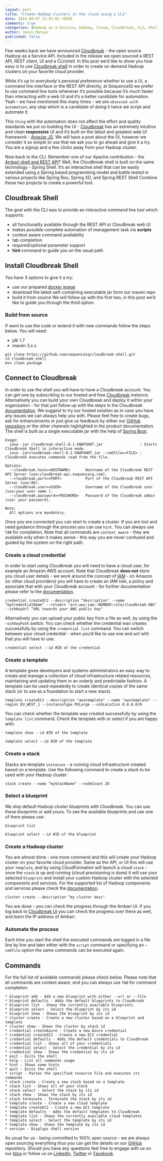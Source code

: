 ```yaml
---
layout: post
title: "Create Hadoop clusters in the cloud using a CLI"
date: 2014-08-07 21:43:01 +0200
comments: true
categories: [Hadoop as a Service, Hadoop, Cloud, Cloudbreak, CLI, Shell]
author: Janos Matyas
published: false
---
```


Few weeks back we have announced [Cloudbreak](http://blog.sequenceiq.com/blog/2014/07/18/announcing-cloudbreak/) - the open source Hadoop as a Service API. Included in the release we open sourced a REST API, REST client, UI and a CLI/shell. In this post we’d like to show you how easy is to use [Cloudbreak shell](https://github.com/sequenceiq/cloudbreak-shell) in order to create on demand Hadoop clusters on your favorite cloud provider. 

While it’s up to everybody's personal preference whether to use a UI, a command line interface or the REST API directly, at SequenceIQ we prefer to use command line tools whenever it’s possible because it’s much faster than interacting with a web UI and it’s a better candidate for automation. Yeah - we have mentioned this many times - we are `obsessed with automation`; any step which is a candidate of doing it twice we script and automate it. 

This `thing` with the automation does not affect the effort and quality standards we put on building the UI - [Cloudbreak](https://cloudbreak.sequenceiq.com/) has an extremely intuitive and clean **responsive** UI and it’s built on the latest and greatest web UI framework - [Angular JS](https://angularjs.org/). We will have a post about the UI, however we consider it so simple to use that we ask you to go ahead and give it a try. You are a signup and a few clicks away from your Hadoop cluster. 

Now back to the CLI. Remember one of our Apache contribution - the [Ambari shell and REST API](http://blog.sequenceiq.com/blog/2014/05/26/ambari-shell/)? Well, the Cloudbreak shell is built on the same technology - Spring Shell. It’s an interactive shell that can be easily extended using a Spring based programming model and battle tested in various projects like Spring Roo, Spring XD, and Spring REST Shell Combine these two projects to create a powerful tool. 

## Cloudbreak Shell

The goal with the CLI was to provide an interactive command line tool which supports:

* all functionality available through the REST API or Cloudbreak web UI
* makes possible complete automation of management task via **scripts**
* context aware command availability
* tab completion
* required/optional parameter support
* **hint** command to guide you on the usual path

## Install Cloudbreak Shell
You have 3 options to give it a try:
- use our prepared [docker image](https://registry.hub.docker.com/u/sequenceiq/cloudbreak/)
- download the latest self-containing executable jar form our maven repo
- build it from source
We will follow up with the first two, in this post we’d like to guide you through the third option.

### Build from source

If want to use the code or extend it with new commands follow the steps below. You will need:
- jdk 1.7
- maven 3.x.x

```
git clone https://github.com/sequenceiq/cloudbreak-shell.git
cd cloudbreak-shell
mvn clean package
```

## Connect to Cloudbreak
In order to use the shell you will have to have a Cloudbreak account. You can get one by subscribing to our hosted and free [Cloudbreak](https://cloudbreak.sequenceiq.com/) instance. Alternatively you can build your own Cloudbreak and deploy it within your organization - for that just follow up with the steps in the Cloudbreak [documentation](http://sequenceiq.com/cloudbreak/#quickstart-and-installation). We suggest to try our hosted solution as in case you have any issues we can always help you with. Please feel free to create bugs, ask for enhancements or just give us feedback by either our [GitHub repository](https://github.com/sequenceiq/cloudbreak) or the other channels highlighted in the product documentation.
The shell is built as a single executable jar with the help of [Spring Boot](http://projects.spring.io/spring-boot/).

```
Usage:
  java -jar cloudbreak-shell-0.1-SNAPSHOT.jar                 : Starts Cloudbreak Shell in interactive mode.
  java -jarcloudbreak-shell-0.1-SNAPSHOT.jar --cmdfile=<FILE> : Cloudbreak executes commands read from the file.

Options:
  --cloudbreak.host=<HOSTNAME>       Hostname of the Cloudbreak REST API Server [use:cloudbreak-api.sequenceiq.com].
  --cloudbreak.port=<PORT>           Port of the Cloudbreak REST API Server [use:80].
  --cloudbreak.user=<USER>           Username of the Cloudbreak user [use:your user name ].
  --cloudbreak.password=<PASSWORD>   Password of the Cloudbreak admin [use: your password].

Note:
  All options are mandatory.
```
Once you are connected you can start to create a cluster. If you are lost and need guidance through the process you can use `hint`. You can always use `TAB` for completion. Note that all commands are `context aware` - they are available only when it makes sense - this way you are never confused and guided by the system on the right path.

### Create a cloud credential

In order to start using Cloudbreak you will need to have a cloud user, for example an Amazon AWS account. Note that Cloudbreak **does not** store you cloud user details - we work around the concept of [IAM](http://aws.amazon.com/iam/) - on Amazon (or other cloud providers) you will have to create an IAM role, a policy and associate that with your Cloudbreak account - for further documentation please refer to the [documentation](http://sequenceiq.com/cloudbreak/#accounts).

```
credential createEC2 --description “description" --name “myCredentialName" --roleArn "arn:aws:iam::NUMBER:role/cloudbreak-ABC" --sshKeyUrl “URL towards your AWS public key"
```

Alternatively you can upload your public key from a file as well, by using the `—sshKeyPath` switch. You can check whether the credential was creates successfully by using the `credential list` command. You can switch between your cloud credential - when you’d like to use one and act with that you will have to use:

```
credential select --id #ID of the credential
```

### Create a template

A template gives developers and systems administrators an easy way to create and manage a collection of cloud infrastructure related resources, maintaining and updating them in an orderly and predictable fashion. A template can be used repeatedly to create identical copies of the same stack (or to use as a foundation to start a new stack).

```
template createEC2 --description "awstemplate" --name "awstemplate" --region EU_WEST_1 --instanceType M3Large --sshLocation 0.0.0.0/0 
```
You can check whether the template was created successfully by using the `template list` command. Check the template with or select if you are happy with:

```
template show --id #ID of the template

template select --id #ID of the template
```
### Create a stack 

Stacks are template `instances` - a running cloud infrastructure created based on a template. Use the following command to create a stack to be used with your Hadoop cluster:

```
stack create --name “myStackName" --nodeCount 20 
```
### Select a blueprint 

We ship default Hadoop cluster blueprints with Cloudbreak. You can use these blueprints or add yours. To see the available blueprints and use one of them please use:

```
blueprint list

blueprint select --id #ID of the blueprint
```
### Create a Hadoop cluster 
You are almost done - one more command and this will create your Hadoop cluster on your favorite cloud provider. Same as the API, or UI this will use your `template`, and by using CloudFormation will launch a cloud `stack` - once the `stack` is up and running (cloud provisioning is done) it will use your selected `blueprint` and install your custom Hadoop cluster with the selected components and services. For the supported list of Hadoop components and services please check the [documentation](http://sequenceiq.com/cloudbreak/#supported-components).

```
cluster create --description “my cluster desc"
```
You are done - you can check the progress through the Ambari UI. If you log back to [Cloudbreak UI](https://cloudbreak.sequenceiq.com/) you can check the progress over there as well, and learn the IP address of Ambari.

### Automate the process
Each time you start the shell the executed commands are logged in a file line by line and later either with the `script` command or specifying an `—cmdfile` option the same commands can be executed again.

## Commands

For the full list of available commands please check below. Please note that all commands are context aware, and you can always use `TAB` for command completion.


    * blueprint add - Add a new blueprint with either --url or --file
    * blueprint defaults - Adds the default blueprints to Cloudbreak
    * blueprint list - Shows the currently available blueprints
    * blueprint select - Select the blueprint by its id
    * blueprint show - Shows the blueprint by its id
    * cluster create - Create a new cluster based on a blueprint and template
    * cluster show - Shows the cluster by stack id
    * credential createAzure - Create a new Azure credential
    * credential createEC2 - Create a new EC2 credential
    * credential defaults - Adds the default credentials to Cloudbreak
    * credential list - Shows all of your credentials
    * credential select - Select the credential by its id
    * credential show - Shows the credential by its id
    * exit - Exits the shell
    * help - List all commands usage
    * hint - Shows some hints
    * quit - Exits the shell
    * script - Parses the specified resource file and executes its commands
    * stack create - Create a new stack based on a template
    * stack list - Shows all of your stack
    * stack select - Select the stack by its id
    * stack show - Shows the stack by its id
    * stack terminate - Terminate the stack by its id
    * template create - Create a new cloud template
    * template createEC2 - Create a new EC2 template
    * template defaults - Adds the default templates to Cloudbreak
    * template list - Shows the currently available cloud templates
    * template select - Select the template by its id
    * template show - Shows the template by its id
    * version - Displays shell version



As usual for us - being committed to 100% open source - we are always open sourcing everything thus you can get the details on our [GitHub](https://github.com/sequenceiq/cloudbreak-shell) repository.
Should you have any questions feel free to engage with us on our [blog](http://blog.sequenceiq.com/) or follow us on [LinkedIn](https://www.linkedin.com/company/sequenceiq/), [Twitter](https://twitter.com/sequenceiq) or [Facebook](https://www.facebook).
